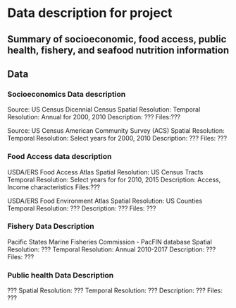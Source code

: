 
# Data description for project
Summary of socioeconomic, food access, public health, fishery, and seafood nutrition information
-----

## Data 

### Socioeconomics Data description

Source: US Census Dicennial Census
Spatial Resolution: 
Temporal Resolution: Annual for 2000, 2010
Description: ???
Files:???

Source: US  Census American Community Survey (ACS) 
Spatial Resolution: 
Temporal Resolution: Select years for 2000, 2010
Description: ???
Files: ???

### Food Access data description

USDA/ERS Food Access Atlas
Spatial Resolution: US Census Tracts
Temporal Resolution: Select years for for 2010, 2015
Description: Access, Income characteristics
Files:???

USDA/ERS Food Environment Atlas
Spatial Resolution: US Counties
Temporal Resolution: ???
Description: ???
Files: ???

### Fishery Data Description

Pacific States Marine Fisheries Commission - PacFIN database
Spatial Resolution: ???
Temporal Resolution: Annual 2010-2017
Description: ???
Files: ???

### Public health Data Description

???
Spatial Resolution: ???
Temporal Resolution: ???
Description: ???
Files: ???

